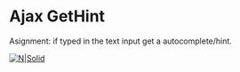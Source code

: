 # Ajax GetHint

Asignment: if typed in the text input get a autocomplete/hint.

[![N|Solid](Link)](http://24418.hosts.ma-cloud.nl/bewijzenmap/periode1.3/bap/ajaxGethint/)